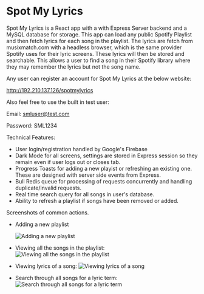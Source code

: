 # Spot My Lyrics

Spot My Lyrics is a React app with a with Express Server backend and a MySQL database for storage. 
This app can load any public Spotify Playlist and then fetch lyrics for each song in the playlist. 
The lyrics are fetch from musixmatch.com with a headless browser, which is the same provider Spotify uses for their lyric screens.
These lyrics will then be stored and searchable. 
This allows a user to find a song in their Spotify library where they may remember the lyrics but not the song name.

Any user can register an account for Spot My Lyrics at the below website:

http://192.210.137.126/spotmylyrics

Also feel free to use the built in test user:

Email: smluser@test.com

Password: SML1234

Technical Features:
* User login/registration handled by Google's Firebase
* Dark Mode for all screens, settings are stored in Express session so they remain even if user logs out or closes tab.
* Progress Toasts for adding a new playist or refreshing an existing one. These are designed with server side events from Express.
* Bull Redis queue for processing of requests concurrently and handling duplicate/invalid requests.
* Real time search query for all songs in user's database.
* Ability to refresh a playlist if songs have been removed or added.


Screenshots of common actions.
* Adding a new playlist

  ![Adding a new playlist](https://i.imgur.com/xdExVLb.png)

* Viewing all the songs in the playlist:
 ![Viewing all the songs in the playlist](https://i.imgur.com/qRdBUTN.png)
 
 * Viewing lyrics of a song:
 ![Viewing lyrics of a song](https://i.imgur.com/XkY8u5I.png)
 
 * Search through all songs for a lyric term:
   ![Search through all songs for a lyric term](https://i.imgur.com/iNoa2y9.png)
